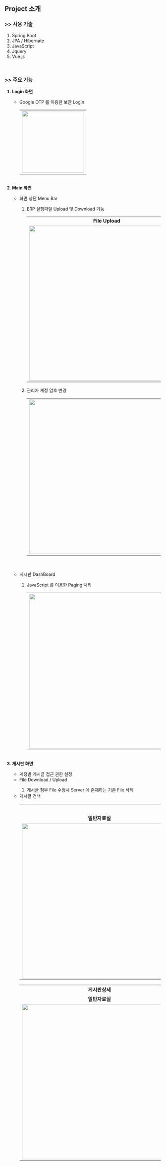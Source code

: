 <h2>Project 소개</h2>
    

<h3>>> 사용 기술</h3>
<ol>
  <li>Spring Boot</li>
  <li>JPA / Hibernate</li>
  <li>JavaScript</li>
  <li>Jquery</li>
  <li>Vue.js</li>
</ol>
<br>


<h3>>> 주요 기능</h3>
<ol>
  <b><li>Login 화면</li></b>
    <ul>
      <li>Google OTP 를 이용한 보안 Login</li>
      <table>
        <tr>
          <td><img src="https://blogfiles.pstatic.net/MjAxOTEyMThfNDYg/MDAxNTc2Njc3OTEyNjMx.qhTLxqgGZ59klP0fza9GfPepLVveFj6_5KLSMjctdw4g.ux7HV6p2qtuE_ecPsOpTdKUC1icxdJd0oCJ73Rj60Dwg.PNG.phh_92/login.png?type=w1" width=200px/></td>
        </tr>
      </table>
    </ul><br>
  <b><li>Main 화면</li></b>
    <ul>
      <li>화면 상단 Menu Bar</li>
          <ol>
            <li>ERP 실행파일 Upload 및 Download 기능</li>
            <table>
              <tr align="center">
                <td><b>File Upload</b></td>
                <td><b>File Download</b></td>
              </tr>
              <tr>
                <td><img src="https://blogfiles.pstatic.net/MjAxOTEyMThfMzQg/MDAxNTc2Njc4Mzk2NzI1.6qJgumzke0NIHGYpEZudMlb81AC4R-KDb1o9EmLfW3sg.ztJ6MJPkzlbg218OZIT7EK47iAQ0BzERnIjfPezVAqYg.JPEG.phh_92/fileupload.png?type=w1" width=500px/></td>
                <td><img src="https://blogfiles.pstatic.net/MjAxOTEyMThfMjYx/MDAxNTc2Njc4MzgyMjc2.Ya0MzNsfL8mCWVbMS7k_FCb9fqkgWHLGRFiZdHQRXPog.u5MEXFFWYwJ8xIvrRhStIhnd6Vg1GfIfFh0EFP_ox7og.JPEG.phh_92/filedownload.png?type=w1" width=500px/></td>
              </tr>
            </table>
            <li>관리자 계정 암호 변경</li>
            <table>
              <tr>
                <td>
                  <img src="https://blogfiles.pstatic.net/MjAxOTEyMThfOTcg/MDAxNTc2Njc4MzYzNzYx.cNTl1FeHeytfDz0BxYrmHjrKopnncQPNpJYYqWh0Pvkg.MwyW20UEk0cCVwUQyS1777KvYHKfx8eHES508cNzKBMg.JPEG.phh_92/changePassword.png?type=w1" width=500px/>
                </td>
              </tr>           
            </table>
          </ol> 
      <br><br>
      <li>게시판 DashBoard</li>
          <ol>
            <li>JavaScript 를 이용한 Paging 처리</li>
            <table>
            <tr>
              <td>
                <img src="https://blogfiles.pstatic.net/MjAxOTEyMThfNTYg/MDAxNTc2Njc4MzM3MDE3.B16oVRew8AeIWsNT9IH0BaxAmc0ccApnxwRF8Jwh0mAg.cqsBIDO8bi2hGUPswrcNm2eAYlYC0xEub8RDx684YwAg.PNG.phh_92/main.png?type=w1" width=500px/>
              </td>
            </tr>
          </table>
          </ol>   
    </ul><br>
  <b><li>게시판 화면</li></b>
    <ul>
      <li>계정별 게시글 접근 권한 설정</li>
      <li>File Download / Upload</li>
          <ol>
            <li>게시글 첨부 File 수정시 Server 에 존재하는 기존 File 삭제</li>
          </ol>
      <li>게시글 검색</li>
      <table>
        <tr>
          <td colspan=2 align="center"><b>게시판 Main</b></td>
          <tr>
            <td align="center"><b>일반자료실</b></td>
            <td align="center"><b>Template 자료실</b></td>
          </tr>
        </tr>
        <tr>
          <td><img src="https://blogfiles.pstatic.net/MjAxOTEyMThfNzQg/MDAxNTc2Njc4MzM2MzIz.Rdf-VyMkOUSIWQERcbyfwuUlYVKCvIyR-9pHO1FQGlEg.jMojo3J_2UilBtS92FGogbu2zwVoRb7eotvpPBTC2CYg.PNG.phh_92/generalDocument.png?type=w1" width="500px"/></td>
          <td><img src="https://blogfiles.pstatic.net/MjAxOTEyMThfNjUg/MDAxNTc2Njc4MzM3NDE1.oUxKdTXeh9qUmN92hBT2EavA4FVMHCKGdgimXLcXrBsg.U2eC9F1djccV6mfa3VnzH4GgobnLbj-q23OPrcsa8LYg.PNG.phh_92/template.png?type=w1" width="500px"/></td>
        </tr>
     </table>
     <table width="100">
        <tr>
          <td align="center"><b>게시판상세</b></td>
          <tr>
            <td align="center"><b>일반자료실</b></td>
          </tr>
        </tr>
        <tr>
          <td><img src="https://blogfiles.pstatic.net/MjAxOTEyMThfOTcg/MDAxNTc2Njc4MzM2NjYy.8H35UDU82n0HUYh8d2AzvExH8tno_1Ax9EVw9Ynzbssg.MkLj4s-VMgncqBpbHtMEzv7WiBYJ18whGtA-U7AMZMog.PNG.phh_92/generalDocumentDetail.png?type=w1" width=500px/></td>          
        </tr>
      </table>
    </ul>
</ol>
